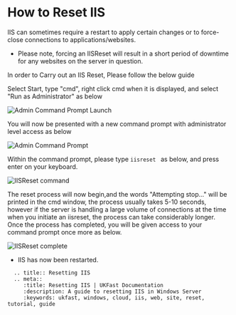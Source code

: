 # How to Reset IIS

IIS can sometimes require a restart to apply certain changes or to force-close connections to applications/websites.

* Please note, forcing an IISReset will result in a short period of downtime for any websites on the server in question.

In order to Carry out an IIS Reset, Please follow the below guide

Select Start, type "cmd", right click cmd when it is displayed, and select "Run as Administrator" as below

![Admin Command Prompt Launch](files/iisreset/admincommandprompt.PNG)

You will now be presented with a new command prompt with administrator level access as below

![Admin Command Prompt](files/iisreset/blankprompttrimmed.png)

Within the command prompt, please type ```iisreset ``` as below, and press enter on your keyboard.

![IISReset command](files/iisreset/iisresetcmdtrimmed.png)

The reset process will now begin,and the words "Attempting stop..." will be printed in the cmd window, the process usually takes 5-10 seconds, however if the server is handling a large volume of connections at the time when you initiate an iisreset, the process can take considerably longer.
Once the process has completed, you will be given access to your command prompt once more as below.

![IISReset complete](files/iisreset/cmdcompletetrimmed.png)

* IIS has now been restarted.

```eval_rst
  .. title:: Resetting IIS
  .. meta::
     :title: Resetting IIS | UKFast Documentation
     :description: A guide to resetting IIS in Windows Server
     :keywords: ukfast, windows, cloud, iis, web, site, reset, tutorial, guide
